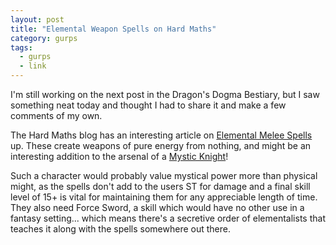 ```yaml
---
layout: post
title: "Elemental Weapon Spells on Hard Maths"
category: gurps
tags:
  - gurps
  - link
---
```


I'm still working on the next post in the Dragon's Dogma Bestiary, but I saw
something neat today and thought I had to share it and make a few comments of my
own.

The Hard Maths blog has an interesting article on [Elemental Melee Spells][1]
up. These create weapons of pure energy from nothing, and might be an
interesting addition to the arsenal of a [Mystic Knight][2]!

Such a character would probably value mystical power more than physical might,
as the spells don't add to the users ST for damage and a final skill level of
15+ is vital for maintaining them for any appreciable length of time. They also
need Force Sword, a skill which would have no other use in a fantasy
setting... which means there's a secretive order of elementalists that teaches
it along with the spells somewhere out there.

[1]: https://hardmaths.blogspot.com.br/2017/01/grimoire-elemental-melee-spells.html
[2]: https://bira.github.io/octopus-carnival/gurps/2016/10/20/characters-mystic-knight.html
